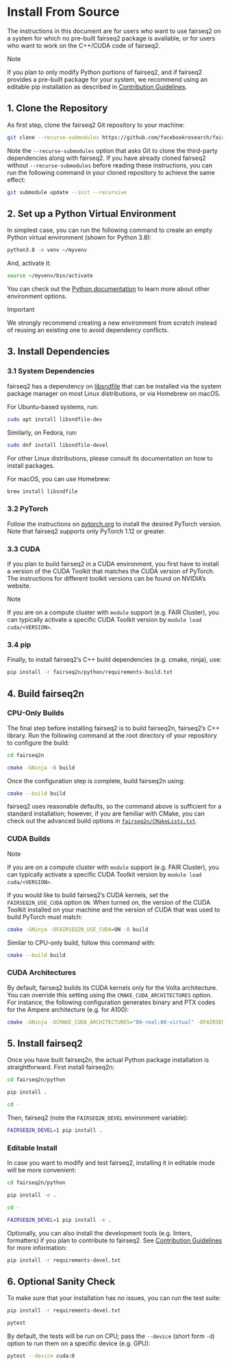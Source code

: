 # Install From Source
The instructions in this document are for users who want to use fairseq2 on a
system for which no pre-built fairseq2 package is available, or for users who
want to work on the C++/CUDA code of fairseq2.

> [!NOTE]
> If you plan to only modify Python portions of fairseq2, and if fairseq2
> provides a pre-built package for your system, we recommend using an editable
> pip installation as described in
> [Contribution Guidelines](CONTRIBUTING.md#setting-up-development-environment).


## 1. Clone the Repository
As first step, clone the fairseq2 Git repository to your machine:

```sh
git clone --recurse-submodules https://github.com/facebookresearch/fairseq2.git
```

Note the `--recurse-submodules` option that asks Git to clone the third-party
dependencies along with fairseq2. If you have already cloned fairseq2 without
`--recurse-submodules` before reading these instructions, you can run the
following command in your cloned repository to achieve the same effect:

```sh
git submodule update --init --recursive
```


## 2. Set up a Python Virtual Environment
In simplest case, you can run the following command to create an empty Python
virtual environment (shown for Python 3.8):

```sh
python3.8 -m venv ~/myvenv
```

And, activate it:

```sh
source ~/myvenv/bin/activate
```

You can check out the
[Python documentation](https://docs.python.org/3/library/venv.html#creating-virtual-environments)
to learn more about other environment options.

> [!IMPORTANT]
> We strongly recommend creating a new environment from scratch instead of
reusing an existing one to avoid dependency conflicts.


## 3. Install Dependencies

### 3.1 System Dependencies
fairseq2 has a dependency on
[libsndfile](https://github.com/libsndfile/libsndfile) that can be installed via
the system package manager on most Linux distributions, or via Homebrew on
macOS.

For Ubuntu-based systems, run:

```sh
sudo apt install libsndfile-dev
```

Similarly, on Fedora, run:

```sh
sudo dnf install libsndfile-devel
```

For other Linux distributions, please consult its documentation on how to
install packages.

For macOS, you can use Homebrew:

```sh
brew install libsndfile
```

### 3.2 PyTorch
Follow the instructions on [pytorch.org](https://pytorch.org) to install the
desired PyTorch version. Note that fairseq2 supports only PyTorch 1.12 or
greater.

### 3.3 CUDA
If you plan to build fairseq2 in a CUDA environment, you first have to install
a version of the CUDA Toolkit that matches the CUDA version of PyTorch. The
instructions for different toolkit versions can be found on NVIDIA’s website.

> [!NOTE]
> If you are on a compute cluster with `module` support (e.g. FAIR Cluster), you
> can typically activate a specific CUDA Toolkit version by
> `module load cuda/<VERSION>`.

### 3.4 pip
Finally, to install fairseq2’s C++ build dependencies (e.g. cmake, ninja), use:

```sh
pip install -r fairseq2n/python/requirements-build.txt
```


## 4. Build fairseq2n

### CPU-Only Builds
The final step before installing fairseq2 is to build fairseq2n, fairseq2’s C++
library. Run the following command at the root directory of your repository to
configure the build:

```sh
cd fairseq2n

cmake -GNinja -B build
```

Once the configuration step is complete, build fairseq2n using:

```sh
cmake --build build
```

fairseq2 uses reasonable defaults, so the command above is sufficient for a
standard installation; however, if you are familiar with CMake, you can check
out the advanced build options in
[`fairseq2n/CMakeLists.txt`](fairseq2n/CMakeLists.txt).

### CUDA Builds

> [!NOTE]
> If you are on a compute cluster with `module` support (e.g. FAIR Cluster), you
> can typically activate a specific CUDA Toolkit version by
> `module load cuda/<VERSION>`.

If you would like to build fairseq2’s CUDA kernels, set the `FAIRSEQ2N_USE_CUDA`
option `ON`. When turned on, the version of the CUDA Toolkit installed on your
machine and the version of CUDA that was used to build PyTorch must match:

```sh
cmake -GNinja -DFAIRSEQ2N_USE_CUDA=ON -B build
```

Similar to CPU-only build, follow this command with:

```sh
cmake --build build
```

### CUDA Architectures
By default, fairseq2 builds its CUDA kernels only for the Volta architecture.
You can override this setting using the `CMAKE_CUDA_ARCHITECTURES` option. For
instance, the following configuration generates binary and PTX codes for the
Ampere architecture (e.g. for A100):

```sh
cmake -GNinja -DCMAKE_CUDA_ARCHITECTURES="80-real;80-virtual" -DFAIRSEQ2N_USE_CUDA=ON -B build
```


## 5. Install fairseq2
Once you have built fairseq2n, the actual Python package installation is
straightforward. First install fairseq2n:

```sh
cd fairseq2n/python

pip install .

cd -
```

Then, fairseq2 (note the `FAIRSEQ2N_DEVEL` environment variable):

```sh
FAIRSEQ2N_DEVEL=1 pip install .
```

### Editable Install
In case you want to modify and test fairseq2, installing it in editable mode
will be more convenient:

```sh
cd fairseq2n/python

pip install -e .

cd -

FAIRSEQ2N_DEVEL=1 pip install -e .
```

Optionally, you can also install the development tools (e.g. linters,
formatters) if you plan to contribute to fairseq2. See
[Contribution Guidelines](CONTRIBUTING.md) for more information:

```sh
pip install -r requirements-devel.txt
```


## 6. Optional Sanity Check
To make sure that your installation has no issues, you can run the test suite:

```sh
pip install -r requirements-devel.txt

pytest
```

By default, the tests will be run on CPU; pass the `--device` (short form `-d`)
option to run them on a specific device (e.g. GPU):

```sh
pytest --device cuda:0
```
